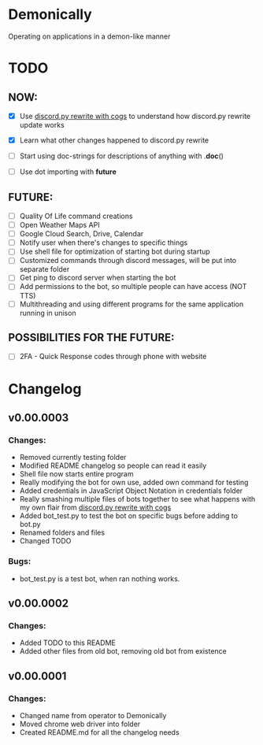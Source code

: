 # Demonically
Operating on applications in a demon-like manner


# TODO

## NOW:
- [x] Use [discord.py rewrite with cogs](!https://gist.github.com/EvieePy/d78c061a4798ae81be9825468fe146be) to understand how discord.py rewrite update works
- [x] Learn what other changes happened to discord.py rewrite
- [ ] Start using doc-strings for descriptions of anything with .__doc__()
- [ ] Use dot importing with __future__


## FUTURE:
- [ ] Quality Of Life command creations
- [ ] Open Weather Maps API
- [ ] Google Cloud Search, Drive, Calendar
- [ ] Notify user when there's changes to specific things
- [ ] Use shell file for optimization of starting bot during startup
- [ ] Customized commands through discord messages, will be put into separate folder
- [ ] Get ping to discord server when starting the bot
- [ ] Add permissions to the bot, so multiple people can have access (NOT TTS)
- [ ] Multithreading and using different programs for the same application running in unison

## POSSIBILITIES FOR THE FUTURE:
- [ ] 2FA - Quick Response codes through phone with website


# Changelog

## v0.00.0003
### Changes:
* Removed currently testing folder
* Modified README changelog so people can read it easily
* Shell file now starts entire program
* Really modifying the bot for own use, added own command for testing
* Added credentials in JavaScript Object Notation in credentials folder
* Really smashing multiple files of bots together to see what happens with my own flair from [discord.py rewrite with cogs](!https://gist.github.com/EvieePy/d78c061a4798ae81be9825468fe146be)
* Added bot_test.py to test the bot on specific bugs before adding to bot.py
* Renamed folders and files
* Changed TODO
### Bugs:
* bot_test.py is a test bot, when ran nothing works.

## v0.00.0002
### Changes:
* Added TODO to this README
* Added other files from old bot, removing old bot from existence

## v0.00.0001
### Changes:
* Changed name from operator to Demonically
* Moved chrome web driver into folder
* Created README.md for all the changelog needs
